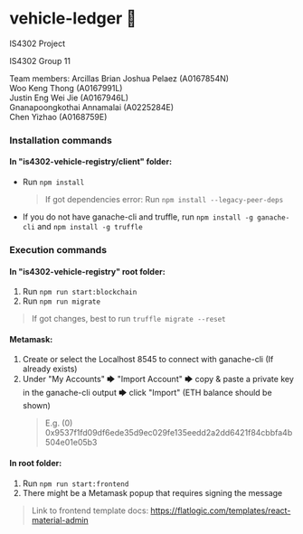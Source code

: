 # vehicle-ledger 🚗

IS4302 Project

IS4302 Group 11

Team members:
Arcillas Brian Joshua Pelaez (A0167854N) <br />
Woo Keng Thong (A0167991L) <br /> 
Justin Eng Wei Jie (A0167946L)<br />
Gnanapoongkothai Annamalai (A0225284E)<br />
Chen Yizhao (A0168759E)<br />

### Installation commands

#### In "is4302-vehicle-registry/client" folder:

- Run `npm install`
  > If got dependencies error: Run `npm install --legacy-peer-deps`
- If you do not have ganache-cli and truffle, run `npm install -g ganache-cli` and `npm install -g truffle`

### Execution commands

#### In "is4302-vehicle-registry" root folder:

1. Run `npm run start:blockchain`
2. Run `npm run migrate`

<!-- 1. Run `ganache-cli -l 80000000 --allowUnlimitedContractSize` -->
<!-- 2. Run `truffle compile` then `truffle migrate` -->

> If got changes, best to run `truffle migrate --reset`

#### Metamask:

1. Create or select the Localhost 8545 to connect with ganache-cli (If already exists)
2. Under "My Accounts" 🡆 "Import Account" 🡆 copy & paste a private key in the ganache-cli output 🡆 click "Import" (ETH balance should be shown)
   > E.g. (0) 0x9537f1fd09df6ede35d9ec029fe135eedd2a2dd6421f84cbbfa4b504e01e05b3

#### In root folder:

1. Run `npm run start:frontend`
2. There might be a Metamask popup that requires signing the message

> Link to frontend template docs: https://flatlogic.com/templates/react-material-admin
